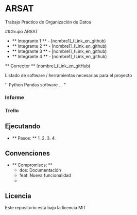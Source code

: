# ARSAT
Trabajo Práctico de Organización de Datos 

##Grupo ARSAT

* ** Integrante 1 ** - [nombre1]_(Link_en_github)
* ** Integrante 2 ** - [nombre1]_(Link_en_github)
* ** Integrante 3 ** - [nombre1]_(Link_en_github)
* ** Integrante 4 ** - [nombre1]_(Link_en_github)

** Corrector ** [nombre]_(Link_en_gitHub)

Listado de software / herramientas necesarias para el proyecto

''
Python
Pandas software
...
''

### Informe

### Trello

## Ejecutando

- ** Pasos: **
	1.
	2.
	3.
	4.

## Convenciones

- ** Compromisos: **
	- dos: Documentación
	- feat: Nueva funcionalidad
	- 
## Licencia

Este repositorio esta bajo la licencia MIT
